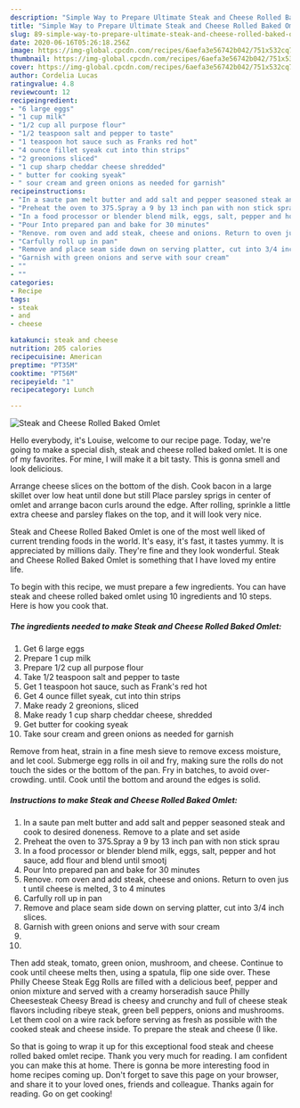 ```yaml
---
description: "Simple Way to Prepare Ultimate Steak and Cheese Rolled Baked Omlet"
title: "Simple Way to Prepare Ultimate Steak and Cheese Rolled Baked Omlet"
slug: 89-simple-way-to-prepare-ultimate-steak-and-cheese-rolled-baked-omlet
date: 2020-06-16T05:26:18.256Z
image: https://img-global.cpcdn.com/recipes/6aefa3e56742b042/751x532cq70/steak-and-cheese-rolled-baked-omlet-recipe-main-photo.jpg
thumbnail: https://img-global.cpcdn.com/recipes/6aefa3e56742b042/751x532cq70/steak-and-cheese-rolled-baked-omlet-recipe-main-photo.jpg
cover: https://img-global.cpcdn.com/recipes/6aefa3e56742b042/751x532cq70/steak-and-cheese-rolled-baked-omlet-recipe-main-photo.jpg
author: Cordelia Lucas
ratingvalue: 4.8
reviewcount: 12
recipeingredient:
- "6 large eggs"
- "1 cup milk"
- "1/2 cup all purpose flour"
- "1/2 teaspoon salt and pepper to taste"
- "1 teaspoon hot sauce such as Franks red hot"
- "4 ounce fillet syeak cut into thin strips"
- "2 greonions sliced"
- "1 cup sharp cheddar cheese shredded"
- " butter for cooking syeak"
- " sour cream and green onions as needed for garnish"
recipeinstructions:
- "In a saute pan melt butter and add salt and pepper seasoned steak and cook to desired doneness. Remove to a plate and set aside"
- "Preheat the oven to 375.Spray a 9 by 13 inch pan with non stick sprau"
- "In a food processor or blender blend milk, eggs, salt, pepper and hot sauce, add flour and blend until smootj"
- "Pour Into prepared pan and bake for 30 minutes"
- "Renove. rom oven and add steak, cheese and onions. Return to oven jus t until cheese is melted, 3 to 4 minutes"
- "Carfully roll up in pan"
- "Remove and place seam side down on serving platter, cut into 3/4 inch slices."
- "Garnish with green onions and serve with sour cream"
- ""
- ""
categories:
- Recipe
tags:
- steak
- and
- cheese

katakunci: steak and cheese 
nutrition: 205 calories
recipecuisine: American
preptime: "PT35M"
cooktime: "PT56M"
recipeyield: "1"
recipecategory: Lunch

---
```



![Steak and Cheese Rolled Baked Omlet](https://img-global.cpcdn.com/recipes/6aefa3e56742b042/751x532cq70/steak-and-cheese-rolled-baked-omlet-recipe-main-photo.jpg)

Hello everybody, it's Louise, welcome to our recipe page. Today, we're going to make a special dish, steak and cheese rolled baked omlet. It is one of my favorites. For mine, I will make it a bit tasty. This is gonna smell and look delicious.

Arrange cheese slices on the bottom of the dish. Cook bacon in a large skillet over low heat until done but still Place parsley sprigs in center of omlet and arrange bacon curls around the edge. After rolling, sprinkle a little extra cheese and parsley flakes on the top, and it will look very nice.

Steak and Cheese Rolled Baked Omlet is one of the most well liked of current trending foods in the world. It's easy, it's fast, it tastes yummy. It is appreciated by millions daily. They're fine and they look wonderful. Steak and Cheese Rolled Baked Omlet is something that I have loved my entire life.


To begin with this recipe, we must prepare a few ingredients. You can have steak and cheese rolled baked omlet using 10 ingredients and 10 steps. Here is how you cook that.

<!--inarticleads1-->

##### The ingredients needed to make Steak and Cheese Rolled Baked Omlet:

1. Get 6 large eggs
1. Prepare 1 cup milk
1. Prepare 1/2 cup all purpose flour
1. Take 1/2 teaspoon salt and pepper to taste
1. Get 1 teaspoon hot sauce, such as Frank&#39;s red hot
1. Get 4 ounce fillet syeak, cut into thin strips
1. Make ready 2 greonions, sliced
1. Make ready 1 cup sharp cheddar cheese, shredded
1. Get  butter for cooking syeak
1. Take  sour cream and green onions as needed for garnish


Remove from heat, strain in a fine mesh sieve to remove excess moisture, and let cool. Submerge egg rolls in oil and fry, making sure the rolls do not touch the sides or the bottom of the pan. Fry in batches, to avoid over-crowding. until. Cook until the bottom and around the edges is solid. 

<!--inarticleads2-->

##### Instructions to make Steak and Cheese Rolled Baked Omlet:

1. In a saute pan melt butter and add salt and pepper seasoned steak and cook to desired doneness. Remove to a plate and set aside
1. Preheat the oven to 375.Spray a 9 by 13 inch pan with non stick sprau
1. In a food processor or blender blend milk, eggs, salt, pepper and hot sauce, add flour and blend until smootj
1. Pour Into prepared pan and bake for 30 minutes
1. Renove. rom oven and add steak, cheese and onions. Return to oven jus t until cheese is melted, 3 to 4 minutes
1. Carfully roll up in pan
1. Remove and place seam side down on serving platter, cut into 3/4 inch slices.
1. Garnish with green onions and serve with sour cream
1. 
1. 


Then add steak, tomato, green onion, mushroom, and cheese. Continue to cook until cheese melts then, using a spatula, flip one side over. These Philly Cheese Steak Egg Rolls are filled with a delicious beef, pepper and onion mixture and served with a creamy horseradish sauce Philly Cheesesteak Cheesy Bread is cheesy and crunchy and full of cheese steak flavors including ribeye steak, green bell peppers, onions and mushrooms. Let them cool on a wire rack before serving as fresh as possible with the cooked steak and cheese inside. To prepare the steak and cheese (I like. 

So that is going to wrap it up for this exceptional food steak and cheese rolled baked omlet recipe. Thank you very much for reading. I am confident you can make this at home. There is gonna be more interesting food in home recipes coming up. Don't forget to save this page on your browser, and share it to your loved ones, friends and colleague. Thanks again for reading. Go on get cooking!
